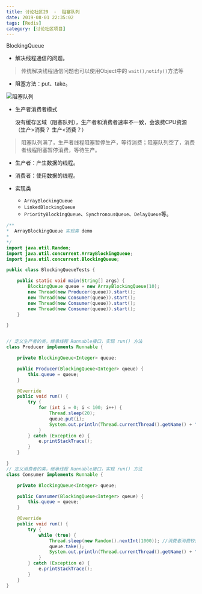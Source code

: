 ```yaml
---
title: 讨论社区29  -  阻塞队列
date: 2019-08-01 22:35:02
tags: [Redis]
category: [讨论社区项目]
---
```


BlockingQueue

- 解决线程通信的问题。

> 传统解决线程通信问题也可以使用Object中的 `wait()`,`notify()`方法等

- 阻塞方法：put、take。

![阻塞队列](http://i1.fuimg.com/726074/05b790052f18efcb.png)

- 生产者消费者模式

  没有缓存区域（阻塞队列），生产者和消费者速率不一致，会浪费CPU资源（生产>消费？ 生产<消费？）
> 阻塞队列满了，生产者线程阻塞暂停生产，等待消费；阻塞队列空了，消费者线程阻塞暂停消费，等待生产。


  - 生产者：产生数据的线程。
  - 消费者：使用数据的线程。

- 实现类

  - `ArrayBlockingQueue`
  - `LinkedBlockingQueue`
  - `PriorityBlockingQueue`、`SynchronousQueue`、`DelayQueue`等。

```java
/**
*  ArrayBlockingQueue 实现类 demo
*
*/
import java.util.Random;
import java.util.concurrent.ArrayBlockingQueue;
import java.util.concurrent.BlockingQueue;

public class BlockingQueueTests {

    public static void main(String[] args) {
        BlockingQueue queue = new ArrayBlockingQueue(10);
        new Thread(new Producer(queue)).start();
        new Thread(new Consumer(queue)).start();
        new Thread(new Consumer(queue)).start();
        new Thread(new Consumer(queue)).start();
    }

}


// 定义生产者的类，继承线程 Runnable接口，实现 run() 方法
class Producer implements Runnable {

    private BlockingQueue<Integer> queue;

    public Producer(BlockingQueue<Integer> queue) {
        this.queue = queue;
    }

    @Override
    public void run() {
        try {
            for (int i = 0; i < 100; i++) {
                Thread.sleep(20);
                queue.put(i);
                System.out.println(Thread.currentThread().getName() + "生产:" + queue.size());
            }
        } catch (Exception e) {
            e.printStackTrace();
        }
    }

}
// 定义消费者的类，继承线程 Runnable接口，实现 run() 方法
class Consumer implements Runnable {

    private BlockingQueue<Integer> queue;

    public Consumer(BlockingQueue<Integer> queue) {
        this.queue = queue;
    }

    @Override
    public void run() {
        try {
            while (true) {
                Thread.sleep(new Random().nextInt(1000)); //消费者消费较慢
                queue.take();
                System.out.println(Thread.currentThread().getName() + "消费:" + queue.size());
            }
        } catch (Exception e) {
            e.printStackTrace();
        }
    }
}
```

